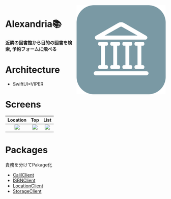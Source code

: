 <img align="right" src='./Resources/icon.png' width=280>
<p><h1 align="left">Alexandria📚</h1></p>

<p><h4>近隣の図書館から目的の図書を検索, 予約フォームに飛べる</h4></p>

# Architecture

* SwiftUI×VIPER

# Screens

|Location|Top|List|
|:---:|:---:|:---:|
|<image src='./Resources/location.png' width= 200>|<image src='./Resources/top.png' width= 200>|<image src='./Resources/list.png' width= 200>|

# Packages

責務を分けてPakage化

* [CalilClient](./CalilClient)
* [ISBNClient](./ISBNClient)
* [LocationClient](./LocationClient)
* [StorageClient](./StorageClient)
